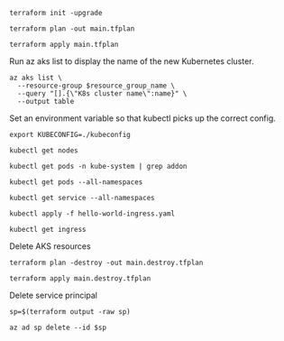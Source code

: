 ```
terraform init -upgrade

terraform plan -out main.tfplan

terraform apply main.tfplan
```

Run az aks list to display the name of the new Kubernetes cluster.
```
az aks list \
  --resource-group $resource_group_name \
  --query "[].{\"K8s cluster name\":name}" \
  --output table
```

Set an environment variable so that kubectl picks up the correct config.
```
export KUBECONFIG=./kubeconfig

kubectl get nodes

kubectl get pods -n kube-system | grep addon

kubectl get pods --all-namespaces

kubectl get service --all-namespaces

kubectl apply -f hello-world-ingress.yaml

kubectl get ingress
```

Delete AKS resources
```
terraform plan -destroy -out main.destroy.tfplan

terraform apply main.destroy.tfplan
```

Delete service principal
```
sp=$(terraform output -raw sp)

az ad sp delete --id $sp
```